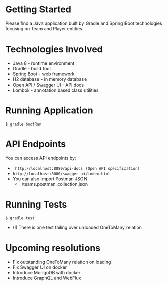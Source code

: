 Getting Started
====

Please find a Java application built by Gradle and Spring Boot technologies focusing on Team and Player entities.


# Technologies Involved
- Java 8 - runtime environment
- Gradle - build tool
- Spring Boot - web framework
- H2 database - in memory database
- Open API / Swagger UI - API docs
- Lombok - annotation based class utilities


# Running Application
``` $ gradle bootRun ```

# API Endpoints

You can access API endpoints by;
- ``` http://localhost:8080/api-docs (Open API specification)```
- ``` http://localhost:8080/swagger-ui/index.html ```
- You can also import Postman JSON
  - ./teams.postman_collection.json

# Running Tests
``` $ gradle test ```
- (!) There is one test failing over unloaded OneToMany relation

# Upcoming resolutions
- Fix outstanding OneToMany relation on loading
- Fix Swagger UI on docker
- Introduce MongoDB with docker
- Introduce GraphQL and WebFlux